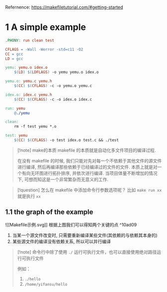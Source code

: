 Refernence: https://makefiletutorial.com/#getting-started

# 1 A simple example

```makefile
.PHONY: run clean test

CFLAGS = -Wall -Werror -std=c11 -O2
CC = gcc
LD = gcc

yemu: yemu.o idex.o
	$(LD) $(LDFLAGS) -o yemu yemu.o idex.o

yemu.o: yemu.c yemu.h
	$(CC) $(CFLAGS) -c -o yemu.o yemu.c

idex.o: idex.c yemu.h
	$(CC) $(CFLAGS) -c -o idex.o idex.c

run: yemu
	@./yemu

clean:
	rm -f test yemu *.o

test: yemu
	$(CC) $(CFLAGS) -o test idex.o test.c && ./test
```

>[!note] make的本质
>makefile 的本质就是自动化多文件项目的编译过程.
>
>在没有 makefile 的时候, 我们只能对先对每一个不依赖于其他文件的源文件进行编译, 然后再编译那些依赖于已经编译过的文件的文件. 本质上就是对一个有向无环图进行拓扑排序, 并依次进行编译. 当项目体量不断增加的情况下, 可想而知这是一个非常繁杂而无意义的工作.

>[!question] 怎么在 makefile 中添加命令行参数选项呢？
> 比如 `make run xx` 就是执行 `xx`

## 1.1 the graph of the example

![[Makefile示例.svg]]
根据上图我们可以得知两个关键的点 ^10ad09
1. 当某一个源文件改变时, 只需要重新编译某些文件(其依赖的与依赖其本身的)
2. 某些源文件的编译没有依赖关系, 所以可以并行编译


> [!note] 命令行中除了使用 `./` 运行可执行文件，也可以直接使用绝对路径运行可执行文件
> 
> 例如：
> 1. `./hello`
> 2. `/home/yifansu/hello`


